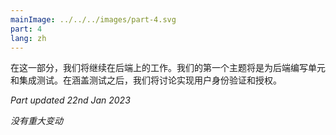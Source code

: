 ```yaml
---
mainImage: ../../../images/part-4.svg
part: 4
lang: zh
---
```


<div class="intro">

<!-- In this part, we will continue our work on the backend. Our first major theme will be writing unit and integration tests for the backend. After we have covered testing, we will take a look at implementing user authentication and authorization.-->
在这一部分，我们将继续在后端上的工作。我们的第一个主题将是为后端编写单元和集成测试。在涵盖测试之后，我们将讨论实现用户身份验证和授权。

<i>Part updated 22nd Jan 2023</i>
<!-- - <i>No major changes</i>-->
<i>没有重大变动</i>

</div>
